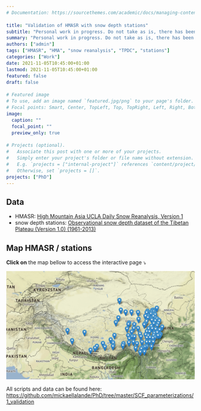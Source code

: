 ```yaml
---
# Documentation: https://sourcethemes.com/academic/docs/managing-content/

title: "Validation of HMASR with snow depth stations"
subtitle: "Personal work in progress. Do not take as is, there has been no peer validation and there may be errors."
summary: "Personal work in progress. Do not take as is, there has been no peer validation and there may be errors."
authors: ["admin"]
tags: ["HMASR", "HMA", "snow reanalysis", "TPDC", "stations"]
categories: ["Work"]
date: 2021-11-05T10:45:00+01:00
lastmod: 2021-11-05T10:45:00+01:00
featured: false
draft: false

# Featured image
# To use, add an image named `featured.jpg/png` to your page's folder.
# Focal points: Smart, Center, TopLeft, Top, TopRight, Left, Right, BottomLeft, Bottom, BottomRight.
image:
  caption: ""
  focal_point: ""
  preview_only: true

# Projects (optional).
#   Associate this post with one or more of your projects.
#   Simply enter your project's folder or file name without extension.
#   E.g. `projects = ["internal-project"]` references `content/project/deep-learning/index.md`.
#   Otherwise, set `projects = []`.
projects: ["PhD"]
---
```


## Data
- HMASR: [High Mountain Asia UCLA Daily Snow Reanalysis, Version 1](https://nsidc.org/data/HMA_SR_D)
- snow depth stations: [Observational snow depth dataset of the Tibetan Plateau (Version 1.0) (1961-2013)](https://data.tpdc.ac.cn/en/data/72d6dadf-8e1c-458b-b24e-91539042dfe6/)

## Map HMASR / stations
**Click on** the map bellow to access the interactive page ⤵️

[![](featured.png)](HMASR_validation_with_TPDC_SD_stations.html)

All scripts and data can be found here: https://github.com/mickaellalande/PhD/tree/master/SCF_parameterizations/1_validation
